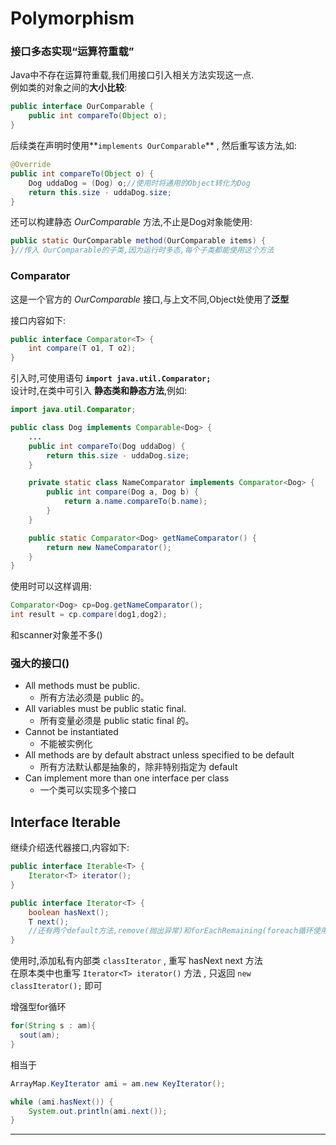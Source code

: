 # Polymorphism

### 接口多态实现“运算符重载”

Java中不存在运算符重载,我们用接口引入相关方法实现这一点.  
例如类的对象之间的**大小比较**:
```java
public interface OurComparable {
    public int compareTo(Object o);
}
```
后续类在声明时使用**`implements OurComparable`** , 然后重写该方法,如:
```java
@Override
public int compareTo(Object o) {
    Dog uddaDog = (Dog) o;//使用时将通用的Object转化为Dog
    return this.size - uddaDog.size;
}
```
还可以构建静态 *OurComparable* 方法,不止是Dog对象能使用:
```java
public static OurComparable method(OurComparable items) {
}//传入 OurComparable的子类,因为运行时多态,每个子类都能使用这个方法
```

### Comparator

这是一个官方的 *OurComparable* 接口,与上文不同,Object处使用了**泛型**  

接口内容如下:
```java
public interface Comparator<T> {
    int compare(T o1, T o2);
}
```
引入时,可使用语句 **`import java.util.Comparator;`**  
设计时,在类中可引入 **静态类和静态方法**,例如:  
```java
import java.util.Comparator;

public class Dog implements Comparable<Dog> {
    ...
    public int compareTo(Dog uddaDog) {
        return this.size - uddaDog.size;
    }

    private static class NameComparator implements Comparator<Dog> {
        public int compare(Dog a, Dog b) {
            return a.name.compareTo(b.name);
        }
    }

    public static Comparator<Dog> getNameComparator() {
        return new NameComparator();
    }
}
```
使用时可以这样调用:
```java
Comparator<Dog> cp=Dog.getNameComparator();
int result = cp.compare(dog1,dog2);
```
和scanner对象差不多()

### 强大的接口()

- All methods must be public.
  - 所有方法必须是 public 的。
- All variables must be public static final.
  - 所有变量必须是 public static final 的。
- Cannot be instantiated  
  - 不能被实例化
- All methods are by default abstract unless specified to be default
  - 所有方法默认都是抽象的，除非特别指定为 default
- Can implement more than one interface per class
  - 一个类可以实现多个接口  

## Interface Iterable
继续介绍迭代器接口,内容如下:
```java
public interface Iterable<T> {
    Iterator<T> iterator();
}

public interface Iterator<T> {
    boolean hasNext();
    T next();
    //还有两个default方法,remove(抛出异常)和forEachRemaining(foreach循环使用)
}
```
使用时,添加私有内部类 `classIterator` , 重写 hasNext next 方法  
在原本类中也重写 `Iterator<T> iterator()` 方法 , 只返回 `new classIterator();` 即可

增强型for循环
```java
for(String s : am){
  sout(am);
}
```
相当于
```java
ArrayMap.KeyIterator ami = am.new KeyIterator();

while (ami.hasNext()) {
    System.out.println(ami.next());
}
```
----


